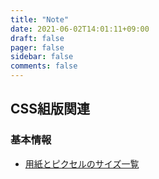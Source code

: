 ```yaml
---
title: "Note"
date: 2021-06-02T14:01:11+09:00
draft: false
pager: false
sidebar: false
comments: false
---
```


## CSS組版関連

### 基本情報

- [用紙とピクセルのサイズ一覧](../paper_and_pixel_size)